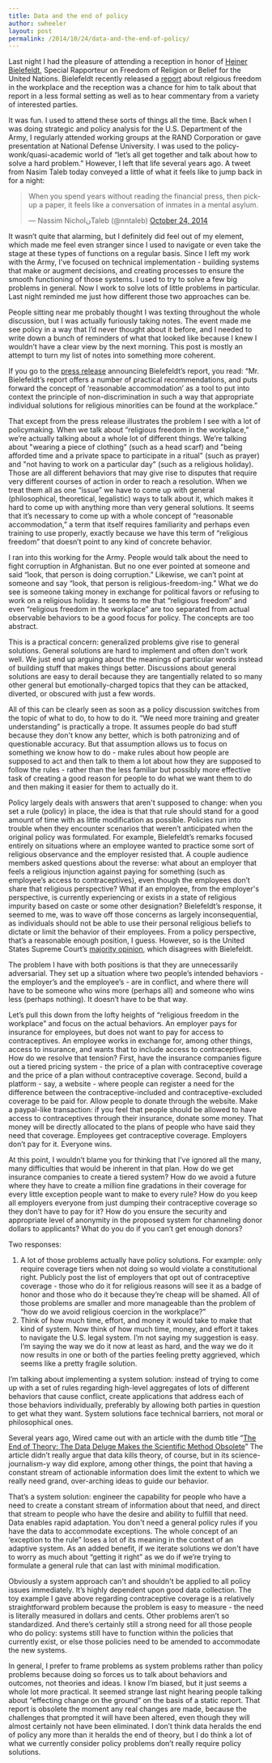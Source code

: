 ```yaml
---
title: Data and the end of policy
author: swheeler
layout: post
permalink: /2014/10/24/data-and-the-end-of-policy/
---
```


Last night I had the pleasure of attending a reception in honor of [Heiner Bielefeldt](http://www.ohchr.org/en/issues/freedomreligion/pages/freedomreligionindex.aspx), Special Rapporteur on Freedom of Religion or Belief for the United Nations. Bielefeldt recently released a [report](http://www.ohchr.org/Documents/Issues/Religion/A.69.261.pdf) about relgious freedom in the workplace and the reception was a chance for him to talk about that report in a less formal setting as well as to hear commentary from a variety of interested parties.

It was fun. I used to attend these sorts of things all the time. Back when I was doing strategic and policy analysis for the U.S. Department of the Army, I regularly attended working groups at the RAND Corporation or gave presentation at National Defense University. I was used to the policy-wonk/quasi-academic world of “let’s all get together and talk about how to solve a hard problem.” However, I left that life several years ago. A tweet from Nasim Taleb today conveyed a little of what it feels like to jump back in for a night:

<blockquote class="twitter-tweet" lang="en"><p>When you spend years without reading the financial press, then pick-up a paper, it feels like a conversation of inmates in a mental asylum.</p>&mdash; Nassim NicholنTaleb (@nntaleb) <a href="https://twitter.com/nntaleb/status/525614611215949825">October 24, 2014</a></blockquote>
<script async src="//platform.twitter.com/widgets.js" charset="utf-8"></script>

It wasn’t quite that alarming, but I definitely did feel out of my element, which made me feel even stranger since I used to navigate or even take the stage at these types of functions on a regular basis. Since I left my work with the Army, I’ve focused on technical implementation - building systems that make or augment decisions, and creating processes to ensure the smooth functioning of those systems. I used to try to solve a few big problems in general. Now I work to solve lots of little problems in particular. Last night reminded me just how different those two approaches can be.

People sitting near me probably thought I was texting throughout the whole discussion, but I was actually furiously taking notes. The event made me see policy in a way that I’d never thought about it before, and I needed to write down a bunch of reminders of what that looked like because I knew I wouldn’t have a clear view by the next morning. This post is mostly an attempt to turn my list of notes into something more coherent.

If you go to the [press release](http://www.ohchr.org/en/NewsEvents/Pages/DisplayNews.aspx?NewsID=15203&LangID=E) announcing Bielefeldt’s report, you read: “Mr. Bielefeldt’s report offers a number of practical recommendations, and puts forward the concept of ‘reasonable accommodation’ as a tool to put into context the principle of non-discrimination in such a way that appropriate individual solutions for religious minorities can be found at the workplace.”

That except from the press release illustrates the problem I see with a lot of policymaking. When we talk about “religious freedom in the workplace,” we’re actually talking about a whole lot of different things. We’re talking about "wearing a piece of clothing" (such as a head scarf) and "being afforded time and a private space to participate in a ritual" (such as prayer) and "not having to work on a particular day" (such as a religious holiday). Those are all different behaviors that may give rise to disputes that require very different courses of action in order to reach a resolution. When we treat them all as one “issue” we have to come up with general (philosophical, theoretical, legalistic) ways to talk about it, which makes it hard to come up with anything more than very general solutions. It seems that it’s necessary to come up with a whole concept of “reasonable accommodation,” a term that itself requires familiarity and perhaps even training to use properly, exactly because we have this term of “religious freedom” that doesn’t point to any kind of concrete behavior.

I ran into this working for the Army. People would talk about the need to fight corruption in Afghanistan. But no one ever pointed at someone and said “look, that person is doing corruption.” Likewise, we can’t point at someone and say “look, that person is religious-freedom-ing.” What we do see is someone taking money in exchange for political favors or refusing to work on a religious holiday. It seems to me that “religious freedom” and even “religious freedom in the workplace” are too separated from actual observable behaviors to be a good focus for policy. The concepts are too abstract.

This is a practical concern: generalized problems give rise to general solutions. General solutions are hard to implement and often don't work well. We just end up arguing about the meanings of particular words instead of building stuff that makes things better. Discussions about general solutions are easy to derail because they are tangentially related to so many other general but emotionally-charged topics that they can be attacked, diverted, or obscured with just a few words.

All of this can be clearly seen as soon as a policy discussion switches from the topic of what to do, to how to do it. “We need more training and greater understanding” is practically a trope. It assumes people do bad stuff because they don't know any better, which is both patronizing and of questionable accuracy. But that assumption allows us to focus on something we know how to do - make rules about how people are supposed to act and then talk to them a lot about how they are supposed to follow the rules - rather than the less familiar but possibly more effective task of creating a good reason for people to do what we want them to do and then making it easier for them to actually do it.

Policy largely deals with answers that aren't supposed to change: when you set a rule (policy) in place, the idea is that that rule should stand for a good amount of time with as little modification as possible. Policies run into trouble when they encounter scenarios that weren’t anticipated when the original policy was formulated. For example, Bielefeldt’s remarks focused entirely on situations where an employee wanted to practice some sort of religious observance and the employer resisted that. A couple audience members asked questions about the reverse: what about an employer that feels a religious injunction against paying for something (such as employee’s access to contraceptives), even though the employees don’t share that religious perspective? What if an employee, from the employer's perspective, is currently experiencing or exists in a state of religious impurity based on caste or some other designation? Bielefeldt’s response, it seemed to me, was to wave off those concerns as largely inconsequential, as individuals should not be able to use their personal religious beliefs to dictate or limit the behavior of their employees. From a policy perspective, that’s a reasonable enough position, I guess. However, so is the United States Supreme Court’s [majority opinion](http://www.scotusblog.com/case-files/cases/sebelius-v-hobby-lobby-stores-inc/), which disagrees with Bielefeldt.

The problem I have with both positions is that they are unnecessarily adversarial. They set up a situation where two people’s intended behaviors - the employer’s and the employee’s - are in conflict, and where there will have to be someone who wins more (perhaps all) and someone who wins less (perhaps nothing). It doesn’t have to be that way.

Let’s pull this down from the lofty heights of “religious freedom in the workplace” and focus on the actual behaviors. An employer pays for insurance for employees, but does not want to pay for access to contraceptives. An employee works in exchange for, among other things, access to insurance, and wants that to include access to contraceptives. How do we resolve that tension? First, have the insurance companies figure out a tiered pricing system - the price of a plan with contraceptive coverage and the price of a plan without contraceptive coverage. Second, build a platform - say, a website - where people can register a need for the difference between the contraceptive-included and contraceptive-excluded coverage to be paid for. Allow people to donate through the website. Make a paypal-like transaction: if you feel that people should be allowed to have access to contraceptives through their insurance, donate some money. That money will be directly allocated to the plans of people who have said they need that coverage. Employees get contraceptive coverage. Employers don’t pay for it. Everyone wins.

At this point, I wouldn’t blame you for thinking that I’ve ignored all the many, many difficulties that would be inherent in that plan. How do we get insurance companies to create a tiered system? How do we avoid a future where they have to create a million fine gradations in their coverage for every little exception people want to make to every rule? How do you keep all employers everyone from just dumping their contraceptive coverage so they don’t have to pay for it? How do you ensure the security and appropriate level of anonymity in the proposed system for channeling donor dollars to applicants? What do you do if you can’t get enough donors?

Two responses:

1. A lot of those problems actually have policy solutions. For example: only require coverage tiers when not doing so would violate a constitutional right. Publicly post the list of employers that opt out of contraceptive coverage - those who do it for religious reasons will see it as a badge of honor and those who do it because they’re cheap will be shamed. All of those problems are smaller and more manageable than the problem of “how do we avoid religious coercion in the workplace?”
2. Think of how much time, effort, and money it would take to make that kind of system. Now think of how much time, money, and effort it takes to navigate the U.S. legal system. I’m not saying my suggestion is easy. I’m saying the way we do it now at least as hard, and the way we do it now results in one or both of the parties feeling pretty aggrieved, which seems like a pretty fragile solution.

I’m talking about implementing a system solution: instead of trying to come up with a set of rules regarding high-level aggregates of lots of different behaviors that cause conflict, create applications that address each of those behaviors individually, preferably by allowing both parties in question to get what they want. System solutions face technical barriers, not moral or philosophical ones.

Several years ago, Wired came out with an article with the dumb title “[The End of Theory: The Data Deluge Makes the Scientific Method Obsolete](http://archive.wired.com/science/discoveries/magazine/16-07/pb_theory)” The article didn’t really argue that data kills theory, of course, but in its science-journalism-y way did explore, among other things, the point that having a constant stream of actionable information does limit the extent to which we really need grand, over-arching ideas to guide our behavior.

That’s a system solution: engineer the capability for people who have a need to create a constant stream of information about that need, and direct that stream to people who have the desire and ability to fulfill that need. Data enables rapid adaptation. You don't need a general policy rules if you have the data to accommodate exceptions. The whole concept of an ‘exception to the rule” loses a lot of its meaning in the context of an adaptive system. As an added benefit, if we iterate solutions we don't have to worry as much about “getting it right” as we do if we’re trying to formulate a general rule that can last with minimal modification.

Obviously a system approach can't and shouldn't be applied to all policy issues immediately. It’s highly dependent upon good data collection. The toy example I gave above regarding contraceptive coverage is a relatively straightforward problem because the problem is easy to measure - the need is literally measured in dollars and cents. Other problems aren’t so standardized. And there’s certainly still a strong need for all those people who do policy: systems still have to function within the policies that currently exist, or else those policies need to be amended to accommodate the new systems.

In general, I prefer to frame problems as system problems rather than policy problems because doing so forces us to talk about behaviors and outcomes, not theories and ideas. I know I’m biased, but it just seems a whole lot more practical. It seemed strange last night hearing people talking about “effecting change on the ground” on the basis of a static report. That report is obsolete the moment any real changes are made, because the challenges that prompted it will have been altered, even though they will almost certainly not have been eliminated. I don’t think data heralds the end of policy any more than it heralds the end of theory, but I do think a lot of what we currently consider policy problems don’t really require policy solutions.
